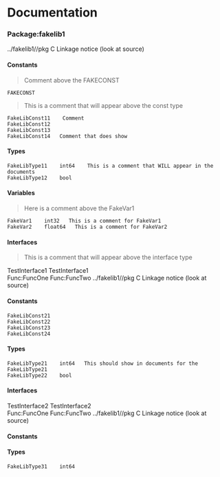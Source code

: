 # Documentation
### Package:fakelib1
../fakelib1//pkg
C Linkage notice (look at source)
#### Constants
> Comment above the FAKECONST

    FAKECONST   
>  This is a comment that will appear above the const type

    FakeLibConst11    Comment
    FakeLibConst12
    FakeLibConst13   
    FakeLibConst14   Comment that does show
#### Types
    FakeLibType11    int64    This is a comment that WILL appear in the documents
    FakeLibType12    bool
#### Variables
> Here is a comment above the FakeVar1

    FakeVar1    int32   This is a comment for FakeVar1
    FakeVar2    float64   This is a comment for FakeVar2
#### Interfaces
>  This is a comment that will appear above the interface type

TestInterface1
    TestInterface1   
    Func:FuncOne
    Func:FuncTwo
../fakelib1//pkg
C Linkage notice (look at source)
#### Constants
    FakeLibConst21   
    FakeLibConst22   
    FakeLibConst23   
    FakeLibConst24   
#### Types
    FakeLibType21    int64   This should show in documents for the FakeLibType21
    FakeLibType22    bool
#### Interfaces
TestInterface2
    TestInterface2   
    Func:FuncOne
    Func:FuncTwo
../fakelib1//pkg
C Linkage notice (look at source)
#### Constants
#### Types
    FakeLibType31    int64   
